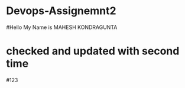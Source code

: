 # Devops-Assignemnt2

#Hello My Name is MAHESH KONDRAGUNTA
# checked and updated with second time
#123
